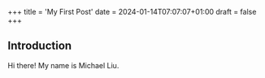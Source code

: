 +++
title = 'My First Post'
date = 2024-01-14T07:07:07+01:00
draft = false
+++

## Introduction

Hi there! My name is Michael Liu. 
